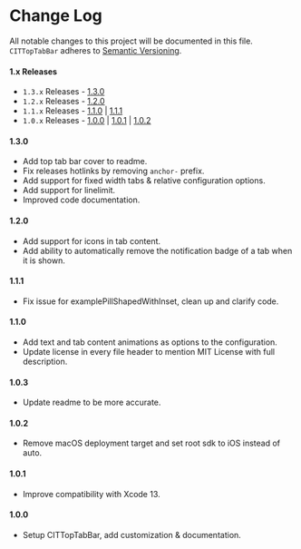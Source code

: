 # Change Log
All notable changes to this project will be documented in this file.
`CITTopTabBar` adheres to [Semantic Versioning](https://semver.org/).

#### 1.x Releases
- `1.3.x` Releases - [1.3.0](#130)
- `1.2.x` Releases - [1.2.0](#120)
- `1.1.x` Releases - [1.1.0](#110) | [1.1.1](#111)
- `1.0.x` Releases - [1.0.0](#100) | [1.0.1](#101) | [1.0.2](#102)

#### 1.3.0

- Add top tab bar cover to readme.
- Fix releases hotlinks by removing `anchor-` prefix.
- Add support for fixed width tabs & relative configuration options.
- Add support for linelimit.
- Improved code documentation.

#### 1.2.0

- Add support for icons in tab content.
- Add ability to automatically remove the notification badge of a tab when it is shown.

#### 1.1.1

- Fix issue for examplePillShapedWithInset, clean up and clarify code.

#### 1.1.0

- Add text and tab content animations as options to the configuration.
- Update license in every file header to mention MIT License with full description.

#### 1.0.3

- Update readme to be more accurate.

#### 1.0.2

- Remove macOS deployment target and set root sdk to iOS instead of auto.

#### 1.0.1

- Improve compatibility with Xcode 13.

#### 1.0.0

- Setup CITTopTabBar, add customization & documentation.

